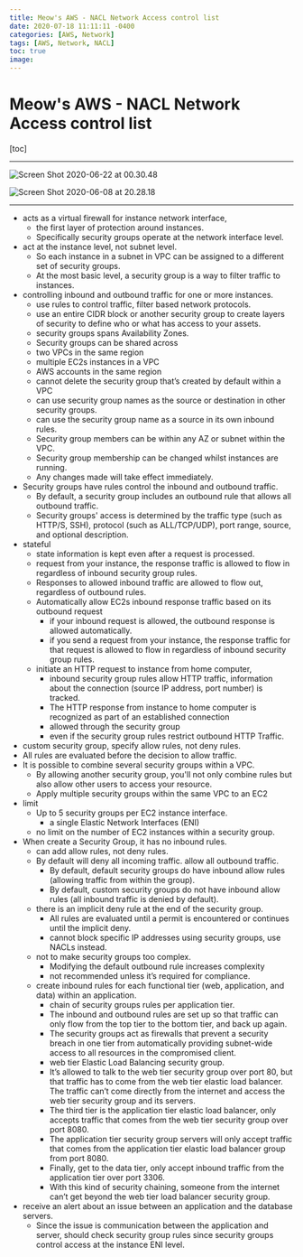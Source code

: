 ```yaml
---
title: Meow's AWS - NACL Network Access control list
date: 2020-07-18 11:11:11 -0400
categories: [AWS, Network]
tags: [AWS, Network, NACL]
toc: true
image:
---
```


# Meow's AWS - NACL Network Access control list

[toc]

---

![Screen Shot 2020-06-22 at 00.30.48](https://i.imgur.com/jqzyJld.png)

![Screen Shot 2020-06-08 at 20.28.18](https://i.imgur.com/t0kPyip.png)

---

- acts as a virtual firewall for instance network interface,
  - the first layer of protection around instances.
  - Specifically security groups operate at the network interface level.
- act at the instance level, not subnet level.
  - So each instance in a subnet in VPC can be assigned to a different set of security groups.
  - At the most basic level, a security group is a way to filter traffic to instances.
- controlling inbound and outbound traffic for one or more instances.
  - use rules to control traffic, filter based network protocols.
  - use an entire CIDR block or another security group to create layers of security to define who or what has access to your assets.
  - security groups spans Availability Zones.
  - Security groups can be shared across
  - two VPCs in the same region
  - multiple EC2s instances in a VPC
  - AWS accounts in the same region
  - cannot delete the security group that’s created by default within a VPC
  - can use security group names as the source or destination in other security groups.
  - can use the security group name as a source in its own inbound rules.
  - Security group members can be within any AZ or subnet within the VPC.
  - Security group membership can be changed whilst instances are running.
  - Any changes made will take effect immediately.
- Security groups have rules control the inbound and outbound traffic.
  - By default, a security group includes an outbound rule that allows all outbound traffic.
  - Security groups' access is determined by the traffic type (such as HTTP/S, SSH), protocol (such as ALL/TCP/UDP), port range, source, and optional description.
- stateful
  - state information is kept even after a request is processed.
  - request from your instance, the response traffic is allowed to flow in regardless of inbound security group rules.
  - Responses to allowed inbound traffic are allowed to flow out, regardless of outbound rules.
  - Automatically allow EC2s inbound response traffic based on its outbound request
    - if your inbound request is allowed, the outbound response is allowed automatically.
    - if you send a request from your instance, the response traffic for that request is allowed to flow in regardless of inbound security group rules.
  - initiate an HTTP request to instance from home computer,
    - inbound security group rules allow HTTP traffic, information about the connection (source IP address, port number) is tracked.
    - The HTTP response from instance to home computer is recognized as part of an established connection
    - allowed through the security group
    - even if the security group rules restrict outbound HTTP Traffic.
- custom security group, specify allow rules, not deny rules.
- All rules are evaluated before the decision to allow traffic.
- It is possible to combine several security groups within a VPC.
  - By allowing another security group, you'll not only combine rules but also allow other users to access your resource.
  - Apply multiple security groups within the same VPC to an EC2
- limit
  - Up to 5 security groups per EC2 instance interface.
    - a single Elastic Network Interfaces (ENI)
  - no limit on the number of EC2 instances within a security group.
- When create a Security Group, it has no inbound rules.
  - can add allow rules, not deny rules.
  - By default will deny all incoming traffic. allow all outbound traffic.
    - By default, default security groups do have inbound allow rules (allowing traffic from within the group).
    - By default, custom security groups do not have inbound allow rules (all inbound traffic is denied by default).
  - there is an implicit deny rule at the end of the security group.
    - All rules are evaluated until a permit is encountered or continues until the implicit deny.
    - cannot block specific IP addresses using security groups, use NACLs instead.
  - not to make security groups too complex.
    - Modifying the default outbound rule increases complexity
    - not recommended unless it’s required for compliance.
  - create inbound rules for each functional tier (web, application, and data) within an application.
    - chain of security groups rules per application tier.
    - The inbound and outbound rules are set up so that traffic can only flow from the top tier to the bottom tier, and back up again.
    - The security groups act as firewalls that prevent a security breach in one tier from automatically providing subnet-wide access to all resources in the compromised client.
    - web tier Elastic Load Balancing security group.
    - It’s allowed to talk to the web tier security group over port 80, but that traffic has to come from the web tier elastic load balancer. The traffic can’t come directly from the internet and access the web tier security group and its servers.
    - The third tier is the application tier elastic load balancer, only accepts traffic that comes from the web tier security group over port 8080.
    - The application tier security group servers will only accept traffic that comes from the application tier elastic load balancer group from port 8080.
    - Finally, get to the data tier, only accept inbound traffic from the application tier over port 3306.
    - With this kind of security chaining, someone from the internet can’t get beyond the web tier load balancer security group.
- receive an alert about an issue between an application and the database servers.
  - Since the issue is communication between the application and server, should check security group rules since security groups control access at the instance ENI level.
